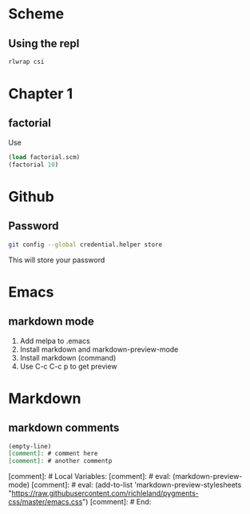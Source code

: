 # Scheme

## Using the repl

```bash
rlwrap csi
```

# Chapter 1
## factorial

Use

``` scheme
(load factorial.scm)
(factorial 10)
```	

# Github
## Password

```bash
git config --global credential.helper store
```

This will store your password

# Emacs
## markdown mode
1. Add melpa to .emacs
2. Install markdown and markdown-preview-mode
3. Install markdown (command)
4. Use C-c C-c p to get preview

# Markdown
## markdown comments

```markdown
(empty-line)
[comment]: # comment here
[comment]: # another commentp
```

[comment]: # Local Variables:
[comment]: # eval: (markdown-preview-mode)
[comment]: # eval: (add-to-list 'markdown-preview-stylesheets "https://raw.githubusercontent.com/richleland/pygments-css/master/emacs.css")
[comment]: # End:
